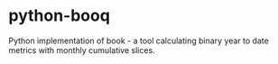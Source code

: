 # python-booq
Python implementation of book - a tool calculating binary year to date metrics with monthly cumulative slices.
